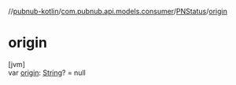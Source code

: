//[pubnub-kotlin](../../../index.md)/[com.pubnub.api.models.consumer](../index.md)/[PNStatus](index.md)/[origin](origin.md)

# origin

[jvm]\
var [origin](origin.md): [String](https://kotlinlang.org/api/latest/jvm/stdlib/kotlin/-string/index.html)? = null
